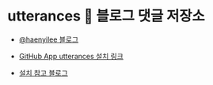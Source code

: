 # utterances 🔮 블로그 댓글 저장소 

- [@haenyilee 블로그](http://haenyilee.github.io/)

- [GitHub App utterances 설치 링크](https://github.com/apps/utterances)

- [설치 참고 블로그](https://baek.dev/post/4/)
